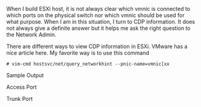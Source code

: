 When I build ESXi host, it is not always clear which vmnic is connected to which ports on the physical switch nor which vmnic should be used for what purpose. When I am in this situation, I turn to CDP information. It does not always give a definite answer but it helps me ask the right question to the Network Admin.

There are different ways to view CDP information in ESXi. VMware has a nice article here. My favorite way is to use this command

    # vim-cmd hostsvc/net/query_networkhint --pnic-name=vmnic[xx
    

Sample Output

Access Port

Trunk Port
